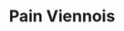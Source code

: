---
layout: recette
categories: [recettes]
hidden: true
lang: fr
sitemap: false
title: Pain Viennois
type: boulangerie
withYeast: true
pour: pour 10 petits pains
recettes:
  Classique:
    ingredients: 
      - nom: lait
        qte: 180
        unite: mL
      - nom: oeuf
        qte: 1
      - nom: levure sèche
        qte: 3
        unite: gr
      - nom: farine T55
        qte: 450
        unite: gr
      - nom: sucre blanc
        qte: 10
        unite: gr
      - nom: sel
        qte: 6
        unite: gr
      - nom: beurre
        qte: 75
        unite: gr
    preconditions:
      - Couper le beurre en dés
      - Battre l'oeuf
    etapes:
      - label: Pétrissage et Pointage
        details:
          - Dans le récipient de la machine à pain, verser le mélange lait-levure
          - Ajouter l'oeuf
          - Ajouter la farine
          - Ajouter le sucre
          - Ajouter le sel
          - Ajouter le beurre
          - Lancer le programme "pétrissage seulement"
      - label: Division, Boulage et Détente
        details:
          - Dégazer
          - Diviser en pâtons de poids égal
          - Bouler
          - Détente de 5 minutes
      - label: Façonnage
        details:
          - Façonner en petits pains
          - Laisser reposer 45 minutes à 25°C
          - Grigner
    cuisson: 
      - Cuire 15 à 18 minutes à 200°C
      - Badigeonner avec du beurre fondu
      - Les laisser ressuer sur une grille 10 minutes
---